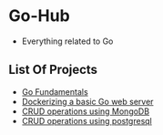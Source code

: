 # Go-Hub

- Everything related to Go

## List Of Projects

- [Go Fundamentals](https://github.com/deepakgudla/Go-Hub/tree/main/Fundamentals)
- [Dockerizing a basic Go web server](https://github.com/deepakgudla/Go-Hub/tree/main/Docker)
- [CRUD operations using MongoDB](https://github.com/deepakgudla/Go-Hub/tree/main/Databases/MongoDB)
- [CRUD operations using postgresql](https://github.com/deepakgudla/Go-Hub/tree/main/Databases/postgresql)
